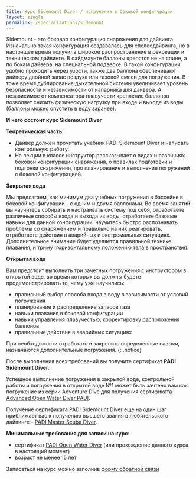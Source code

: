 ```yaml
---
title: Курс Sidemount Diver / погружения в боковой конфигурации
layout: single
permalink: /specializations/sidemount
---
```


Sidemount - это боковая конфигурация снаряжения для дайвинга. Изначально такая конфигурация создавалась для спелеодайвинга, но в настоящее время получила широкое распространение в рекреации и техническом дайвинге. В сайдмаунте баллоны крепятся не на спине, а по бокам дайвера, на специальной подвеске. В такой конфигурации удобно проходить через узости, также два баллона обеспечивают дайверу двойной запас воздуха или газовой смеси для погружения. В тоже время дублирование дыхательной системы увеличивает уровень безопасности и независимости от напарника для дайвера. А независимое от компенсатора плавучести крепление баллонов позволяет снизить физическую нагрузку при входе и выходе из воды (баллоны можно опустить в воду заранее). 

**И чего состоит курс Sidemount Diver**

**Теоретическая часть**:
* Дайвер должен прочитать учебник PADI Sidemount Diver и написать контрольную работу.
* На лекции в классе инструктор рассказывает о видах и различиях боковой конфигурации снаряжения, о правилах подготовки и подгонки снаряжения, про планирование и выполнение погружений с боковой конфигурацией.

**Закрытая вода**

Мы предлагаем, как минимум два учебных погружения в бассейне в боковой конфигурации - с одним и двумя баллонами. Во время занятий вы научитесь собирать и настраивать систему под себя, отработаете различные способы входа и выхода из воды, отработаете базовые навыки для данной конфигурации, научитесь быстро распознавать проблемы со снаряжением и правильно на них реагировать, отработаете действия в аварийных и экстремальных ситуациях. Дополнительное внимание будет уделяется правильной технике плавания, и триму (горизонтальному положению тела в пространстве).

**Открытая вода**

Вам предстоит выполнить три зачетных погружения с инструктором в открытой воде, во время которых вы должны будете продемонстрировать то, чему уже научились:
* правильный выбор способа входа в воду в зависимости от условий погружения
* планирование и распределение запасов газа
* навыки плавания в боковой конфигурации
* навыки управления плавучестью, корректировку расположения баллонов
* правильные действия в аварийных ситуациях

При необходимости отработать и закрепить определенные навыки, назначаются дополнительные погружения.
{: .notice}

После выполнения всех требований вы получите сертификат **PADI Sidemount Diver**.

Успешное выполнение погружения в закрытой воде, контрольной работы и погружения в открытой воде №1 может быть зачтено вам как погружение из серии Adventure Dive для получения сертификата [Advanced Open Water Diver PADI](/aowd).

Получение сертификата PADI Sidemount Diver еще на один шаг приближает вас к получению высшего звания в любительского дайвинге - [PADI Master Scuba Diver](/master-scuba).

**Минимальные требования для записи на курс**:
* сертификат [PADI Open Water Diver](/owd) (или прохождение данного курса в настоящий момент)
* возраст не менее 15 лет 

Записаться на курс можно заполнив [форму обратной связи](/feedback)

